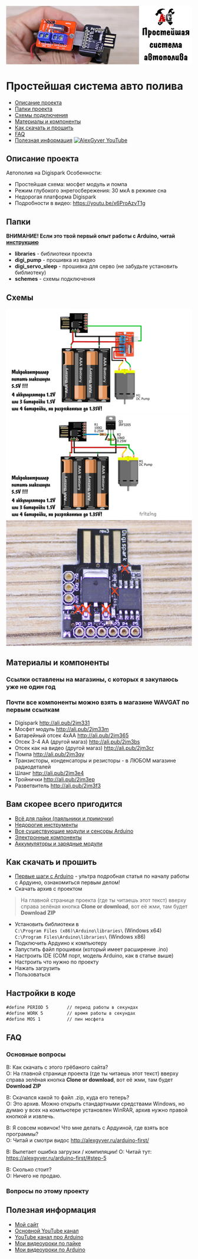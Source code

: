 ![PROJECT_PHOTO](https://github.com/AlexGyver/Auto_Pump_Sleep/blob/master/proj_img.jpg)
# Простейшая система авто полива
* [Описание проекта](#chapter-0)
* [Папки проекта](#chapter-1)
* [Схемы подключения](#chapter-2)
* [Материалы и компоненты](#chapter-3)
* [Как скачать и прошить](#chapter-4)
* [FAQ](#chapter-5)
* [Полезная информация](#chapter-6)
[![AlexGyver YouTube](http://alexgyver.ru/git_banner.jpg)](https://www.youtube.com/channel/UCgtAOyEQdAyjvm9ATCi_Aig?sub_confirmation=1)

<a id="chapter-0"></a>
## Описание проекта
Автополив на Digispark
Особенности:
- Простейшая схема: мосфет модуль и помпа
- Режим глубокого энрегосбережения: 30 мкА в режиме сна
- Недорогая платформа Digispark
- Подробности в видео: https://youtu.be/x6ProAzvT1g

<a id="chapter-1"></a>
## Папки
**ВНИМАНИЕ! Если это твой первый опыт работы с Arduino, читай [инструкцию](#chapter-4)**
- **libraries** - библиотеки проекта
- **digi_pump** - прошивка из видео
- **digi_servo_sleep** - прошивка для серво (не забудьте установить библиотеку)
- **schemes** - схемы подключения

<a id="chapter-2"></a>
## Схемы
![SCHEME](https://github.com/AlexGyver/Auto_Pump_Sleep/blob/master/schemes/scheme1.jpg)
![SCHEME](https://github.com/AlexGyver/Auto_Pump_Sleep/blob/master/schemes/scheme2.jpg)
![SCHEME](https://github.com/AlexGyver/Auto_Pump_Sleep/blob/master/schemes/modif.jpg)

<a id="chapter-3"></a>
## Материалы и компоненты
### Ссылки оставлены на магазины, с которых я закупаюсь уже не один год
### Почти все компоненты можно взять в магазине WAVGAT по первым ссылкам
* Digispark http://ali.pub/2jm331
* Мосфет модуль http://ali.pub/2jm33m
* Батарейный отсек 4xAA http://ali.pub/2jm365
* Отсек 3-4 АА (другой магаз) http://ali.pub/2jm3bs
* Отсек как на видео (другой магаз) http://ali.pub/2jm3cr
* Помпа http://ali.pub/2jm3qy
* Транзисторы, конденсаторы и резисторы - в ЛЮБОМ магазине радиодеталей
* Шланг http://ali.pub/2jm3e4
* Тройнички http://ali.pub/2jm3ep
* Разветвитель http://ali.pub/2jm3f3

## Вам скорее всего пригодится
* [Всё для пайки (паяльники и примочки)](http://alexgyver.ru/all-for-soldering/)
* [Недорогие инструменты](http://alexgyver.ru/my_instruments/)
* [Все существующие модули и сенсоры Arduino](http://alexgyver.ru/arduino_shop/)
* [Электронные компоненты](http://alexgyver.ru/electronics/)
* [Аккумуляторы и зарядные модули](http://alexgyver.ru/18650/)

<a id="chapter-4"></a>
## Как скачать и прошить
* [Первые шаги с Arduino](http://alexgyver.ru/arduino-first/) - ультра подробная статья по началу работы с Ардуино, ознакомиться первым делом!
* Скачать архив с проектом
> На главной странице проекта (где ты читаешь этот текст) вверху справа зелёная кнопка **Clone or download**, вот её жми, там будет **Download ZIP**
* Установить библиотеки в  
`C:\Program Files (x86)\Arduino\libraries\` (Windows x64)  
`C:\Program Files\Arduino\libraries\` (Windows x86)
* Подключить Ардуино к компьютеру
* Запустить файл прошивки (который имеет расширение .ino)
* Настроить IDE (COM порт, модель Arduino, как в статье выше)
* Настроить что нужно по проекту
* Нажать загрузить
* Пользоваться  

## Настройки в коде
    #define PERIOD 5       // период работы в секундах
    #define WORK 5         // время работы в секундах
    #define MOS 1          // пин мосфета
<a id="chapter-5"></a>
## FAQ
### Основные вопросы
В: Как скачать с этого грёбаного сайта?  
О: На главной странице проекта (где ты читаешь этот текст) вверху справа зелёная кнопка **Clone or download**, вот её жми, там будет **Download ZIP**

В: Скачался какой то файл .zip, куда его теперь?  
О: Это архив. Можно открыть стандартными средствами Windows, но думаю у всех на компьютере установлен WinRAR, архив нужно правой кнопкой и извлечь.

В: Я совсем новичок! Что мне делать с Ардуиной, где взять все программы?  
О: Читай и смотри видос http://alexgyver.ru/arduino-first/

В: Вылетает ошибка загрузки / компиляции!
О: Читай тут: https://alexgyver.ru/arduino-first/#step-5

В: Сколько стоит?  
О: Ничего не продаю.

### Вопросы по этому проекту

<a id="chapter-6"></a>
## Полезная информация
* [Мой сайт](http://alexgyver.ru/)
* [Основной YouTube канал](https://www.youtube.com/channel/UCgtAOyEQdAyjvm9ATCi_Aig?sub_confirmation=1)
* [YouTube канал про Arduino](https://www.youtube.com/channel/UC4axiS76D784-ofoTdo5zOA?sub_confirmation=1)
* [Мои видеоуроки по пайке](https://www.youtube.com/playlist?list=PLOT_HeyBraBuMIwfSYu7kCKXxQGsUKcqR)
* [Мои видеоуроки по Arduino](http://alexgyver.ru/arduino_lessons/)